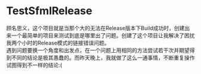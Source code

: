 # TestSfmlRelease
顾名思义，这个项目就是当那个大的无法在Release版本下Build成功时，创建出来一个最简单的项目来测试到底是哪里出了问题。创建了这个项目让我解决了困扰我两个小时的Release模式的链接错误问题。  
遇到问题要换一个角度和出发点，在一个问题上用相同的方法尝试若干次并期望得到不同的结论是极其愚蠢的。而昨天晚上，我就做了这么一通事情，不断重复操作试图得到不一样的结论:(